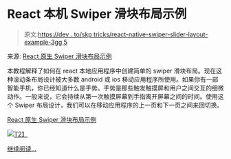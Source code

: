 # React 本机 Swiper 滑块布局示例

> 原文:[https://dev . to/skp tricks/react-native-swiper-slider-layout-example-3gg 5](https://dev.to/skptricks/react-native-swiper-slider-layout-example-3gg5)

来源: [React 原生 Swiper 滑块布局示例](https://www.skptricks.com/2019/04/react-native-swiper-slider-layout-example.html)

本教程解释了如何在 react 本地应用程序中创建简单的 swiper 滑块布局。现在这种滚动条布局设计被大多数 android 或 ios 移动应用程序所使用。如果你有一部智能手机，你已经知道什么是手势。手势是那些触发触摸屏和用户之间交互的细微动作。一般来说，它会持续从第一次触摸屏幕到手指离开屏幕之间的时间。使用这个 Swiper 布局设计，我们可以在移动应用程序的上一页和下一页之间来回切换。

[React 原生 Swiper 滑块布局示例](https://www.skptricks.com/2019/04/react-native-swiper-slider-layout-example.html)

[![](../Images/85ff2256f1e0db17abe1ff0000e8ddea.png)T2】](https://res.cloudinary.com/practicaldev/image/fetch/s--MTveVPZD--/c_limit%2Cf_auto%2Cfl_progressive%2Cq_auto%2Cw_880/https://1.bp.blogspot.com/-Ao9wK_aBEoo/XLMzIEXLztI/AAAAAAAACrM/W6WzDfSt560lG24BtbCymDCjeWMS3BG6gCLcBGAs/s1600/slider.jpg)

[继续阅读...](https://www.skptricks.com/2019/04/react-native-swiper-slider-layout-example.html)
